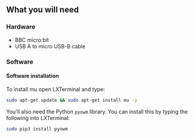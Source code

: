 ## What you will need

### Hardware

* BBC micro:bit
* USB A to micro USB-B cable

### Software

#### Software installation


To install mu open LXTerminal and type:

```bash
sudo apt-get update && sudo apt-get install mu -y
```

You'll also need the Python `pyowm` library. You can install this by typing the following into LXTerminal:

```bash
sudo pip3 install pyowm
```
